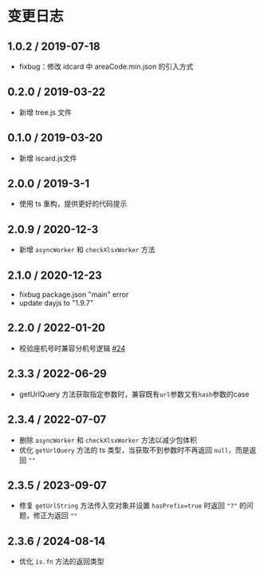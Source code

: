 # 变更日志

## 1.0.2 / 2019-07-18

- fixbug：修改 idcard 中 areaCode.min.json 的引入方式

## 0.2.0 / 2019-03-22

- 新增 tree.js 文件

## 0.1.0 / 2019-03-20

- 新增 iscard.js文件

## 2.0.0 / 2019-3-1

- 使用 ts 重构，提供更好的代码提示

## 2.0.9 / 2020-12-3

- 新增 `asyncWorker` 和 `checkXlsxWorker` 方法

## 2.1.0 / 2020-12-23

- fixbug package.json "main" error
- update dayjs to "1.9.7"

## 2.2.0 / 2022-01-20

- 校验座机号时兼容分机号逻辑 [#24](https://github.com/SFTC/better-js-lib/pull/24)

## 2.3.3 / 2022-06-29

- getUrlQuery 方法获取指定参数时，兼容既有`url`参数又有`hash`参数的case

## 2.3.4 / 2022-07-07

- 删除 `asyncWorker` 和 `checkXlsxWorker` 方法以减少包体积
- 优化 `getUrlQuery` 方法的 ts 类型，当获取不到参数时不再返回 `null`，而是返回 `""`

## 2.3.5 / 2023-09-07

- 修复 `getUrlString` 方法传入空对象并设置 `hasPrefix=true` 时返回 `"?"` 的问题，修正为返回 `""`

## 2.3.6 / 2024-08-14

- 优化 `is.fn` 方法的返回类型
